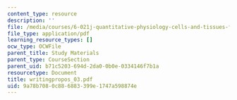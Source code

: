 ```yaml
---
content_type: resource
description: ''
file: /media/courses/6-021j-quantitative-physiology-cells-and-tissues-fall-2004/9a78b7080c886883399e1747a598874e_writingpropos_03.pdf
file_type: application/pdf
learning_resource_types: []
ocw_type: OCWFile
parent_title: Study Materials
parent_type: CourseSection
parent_uid: b71c5203-694d-2da0-0b0e-0334146f7b1a
resourcetype: Document
title: writingpropos_03.pdf
uid: 9a78b708-0c88-6883-399e-1747a598874e
---
```

